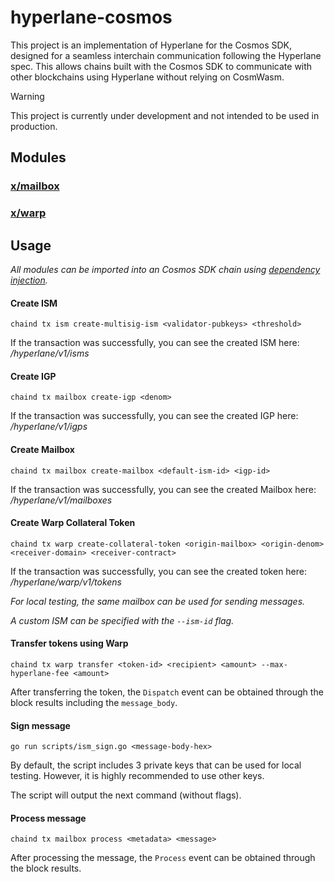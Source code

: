 # hyperlane-cosmos

This project is an implementation of Hyperlane for the Cosmos SDK, designed for a seamless interchain communication following the Hyperlane spec. This allows chains built with the Cosmos SDK to communicate with other blockchains using Hyperlane without relying on CosmWasm.

> [!WARNING]  
> This project is currently under development and not intended to be used in production.

## Modules

### [x/mailbox](./x/mailbox)
### [x/warp](./x/warp)

## Usage

_All modules can be imported into an Cosmos SDK chain using [dependency injection](https://docs.cosmos.network/main/build/building-modules/depinject)._

#### Create ISM
```
chaind tx ism create-multisig-ism <validator-pubkeys> <threshold>
```
If the transaction was successfully, you can see the created ISM here: _<api-url>/hyperlane/v1/isms_

#### Create IGP
```
chaind tx mailbox create-igp <denom>
```
If the transaction was successfully, you can see the created IGP here: _<api-url>/hyperlane/v1/igps_

#### Create Mailbox
```
chaind tx mailbox create-mailbox <default-ism-id> <igp-id>
```
If the transaction was successfully, you can see the created Mailbox here: _<api-url>/hyperlane/v1/mailboxes_

#### Create Warp Collateral Token
```
chaind tx warp create-collateral-token <origin-mailbox> <origin-denom> <receiver-domain> <receiver-contract> 
```
If the transaction was successfully, you can see the created token here: _<api-url>/hyperlane/warp/v1/tokens_

_For local testing, the same mailbox can be used for sending messages._

_A custom ISM can be specified with the `--ism-id` flag._

#### Transfer tokens using Warp
```
chaind tx warp transfer <token-id> <recipient> <amount> --max-hyperlane-fee <amount>
```
After transferring the token, the `Dispatch` event can be obtained through the block results including the `message_body`.

#### Sign message
```
go run scripts/ism_sign.go <message-body-hex>
```
By default, the script includes 3 private keys that can be used for local testing. However, it is highly recommended to use other keys.

The script will output the next command (without flags).

#### Process message
```
chaind tx mailbox process <metadata> <message>
```
After processing the message, the `Process` event can be obtained through the block results.
